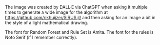 The image was created by DALL·E via ChatGPT when asking it multiple times to generate a wide image for the algorithm at https://github.com/rikhuijzer/SIRUS.jl/ and then asking for an image a bit in the style of a light mathematical drawing.

The font for Random Forest and Rule Set is Amita.
The font for the rules is Noto Serif (if I remember correctly).
